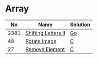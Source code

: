 # Array
| No | Name | Solution |
| -- | -- | -- |
2381 | [Shifting Letters II](https://leetcode.cn/problems/Shifting-Letters-II) | [Go](../.././src/solutions/data%20structures/Shifting%20Letters%20II/array.go)
48 | [Rotate Image](https://leetcode.cn/problems/Rotate-Image) | [C](../.././src/solutions/data%20structures/Rotate%20Image/array.c)
27 | [Remove Element](https://leetcode.cn/problems/Remove-Element) | [C](../.././src/solutions/data%20structures/Remove%20Element/array.c)

